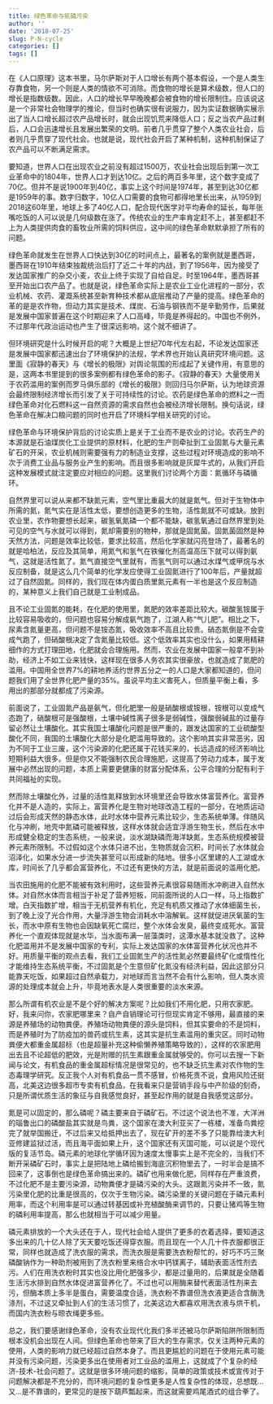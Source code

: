 ```yaml
---
title: 绿色革命与氮磷污染
author: ''
date: '2018-07-25'
slug: P-N-cycle
categories: []
tags: []
---
```


在《人口原理》这本书里，马尔萨斯对于人口增长有两个基本假设，一个是人类生存靠食物，另一个则是人类的情欲不可消除。而食物的增长是算术级数，但人口的增长是指数级数。因此，人口的增长早早晚晚都会被食物的增长限制住。应该说这是一个非常社会物理学的推论，但当时也确实很有说服力，因为实证数据确实展示出了当人口增长超过农产品增长时，就会出现饥荒来降低人口；反之当农产品过剩后，人口会迅速增长且发展出繁荣的文明。前者几乎贯穿了整个人类农业社会，后者则几乎贯穿了现代社会。也就是说，现代社会开启了某种机制，这种机制保证了农产品可以不断满足需求。

要知道，世界人口在出现农业之前没有超过1500万，农业社会出现后到第一次工业革命中的1804年，世界人口才到达10亿。之后的两百多年里，这个数字变成了70亿。但并不是说1900年到40亿，事实上这个时间是1974年，甚至到达30亿都是1959年的事。数字归数字，10亿人口需要的食物可都得地里长出来，从1959到2018这60年里，地球上多了40亿人口，配合现代医学对平均寿命的延长，每年张嘴吃饭的人可以说是几何级数在涨了。传统农业的生产率肯定赶不上，甚至都赶不上为人类提供肉食的畜牧业所需的饲料供应，这中间的绿色革命默默承担了所有的问题。

绿色革命就发生在世界人口快达到30亿的时间点上，最著名的案例就是墨西哥，墨西哥在1910年结束独裁统治后打了近二十年的内战，到了1956年，因为接受了发达国家推广的杂交小麦，农业上终于实现了自给自足。时至1964年，墨西哥甚至开始出口农产品了。也就是说，绿色革命实际上是农业工业化进程的一部分，农业机械、农药、灌溉系统甚至新育种技术都从底层推动了产量的提高。绿色革命的革的是是农作物，但动力其实是技术、煤炭、石油与钢铁而不是辛勤劳作，后果就是发展中国家普遍在这个时期迎来了人口高峰，毕竟是养得起的。中国也不例外，不过那年代政治运动也产生了很深远影响，这个就不细讲了。

但环境研究是什么时候开启的呢？大概是上世纪70年代左右起，不论发达国家还是发展中国家都迅速出台了环境保护的法规，学术界也开始认真研究环境问题。这里面《寂静的春天》与《增长的极限》对舆论氛围的形成起了关键作用，有意思的是，这两本书里提到的很多案例都有绿色革命的影子。《寂静的春天》大量使用关于农药滥用的案例而罗马俱乐部的《增长的极限》则回归马尔萨斯，认为地球资源会最终限制经济增长而引发了关于可持续性的讨论。农药是绿色革命的燃料之一而绿色革命对化石燃料这一自然资源的需求自然也会被经济增长限制。换句话说，绿色革命在解决口粮问题的同时也开启了环境科学相关研究的讨论。

绿色革命与环境保护背后的讨论实质上是关于工业而不是农业的讨论。农药生产的本源就是石油煤炭化工业提供的原材料，化肥的生产则牵扯到工业固氮与大量元素矿石的开采，农业机械则需要强有力的制造业支撑，这些过程对环境造成的影响不次于消费工业品与服务业产生的影响。而且很多影响就是灰犀牛式的，从我们开启这种发展模式就注定要应对相应的问题。这里我们讨论两个方面：氮循环与磷循环。

自然界里可以说从来都不缺氮元素，空气里比重最大的就是氮气。但对于生物体中所需的氮，氮气实在是活性太低，要想创造更多的生物，活性氮就不可或缺。放到农业里，农作物要想长起来，碳氢氧氮磷一个都不能缺，碳氢氧通过自然界里到处可见的空气与水就可以得到，氮却需要别的物种，那就是固氮菌。固氮菌固然是种天然方法，问题是效率比较低，要求比较高，然后化学家就闪亮登场了，最著名的就是哈柏法，反应及其简单，用氮气和氢气在铁催化剂高温高压下就可以得到氨气，这就是活性氮了。氮气直接空气里就有，而氢气则可以通过水煤气或甲烷与水反应制备，就是这么几个简单的化学发应使得工业固氮进行了100年后，产量就超过了自然固氮。同样的，我们现在体内蛋白质里氮元素有一半也是这个反应制造的，某种意义上我们自己就是工业制成品。

且不论工业固氮的能耗，在化肥的使用里，氮肥的效率差距比较大。碳酸氢铵属于比较容易吸收的，但问题也容易分解成氨气跑了，江湖人称“气儿肥”。相比之下，尿素含氮量更高，但问题不是铵态氮，吸收效率不高且比较贵。硝态氮倒是不会变成气跑了，但硝酸根决定了含氮量比较低。这个低效率其实也没什么，如果用精耕细作的方式打理田地，化肥就会合理施用。然而，农业在发展中国家一般拿不到补助，经济上不如工业来钱快，这样现在很多人务农其实很豪放，也就造成了氮肥的滥用。中国用全世界7%的耕地养活约世界五分之一的人口是大家都知道的，但问题我们用了全世界化肥产量的35%。虽说平均主义害死人，但质量平衡上看，多用出的那部分就都成了污染源。

前面说了，工业固氮产品是氨气，但化肥里一般是硝酸根或铵根，铵根可以变成气态跑了，硝酸根可是强酸根，土壤中碱性离子很多是弱碱性，强酸弱碱盐的过量存留必然让土壤酸化。其实我国土壤酸化问题是很严重的，跟发达国家的工业硫酸型酸化不同，我国的土壤酸化大部分是化肥滥用导致的。这个影响其实非常恶劣，因为不同于工业三废，这个污染源的化肥还属于花钱买来的，长远造成的经济影响比短期利益大很多。但是你又不能强制农民合理施肥，这提高了劳动力成本，属于发展中必然出现的问题，本质上需要更健康的财富分配体系，公平合理的分配有利于共同福祉的实现。

然而除土壤酸化外，过量的活性氮释放到水环境里还会导致水体富营养化。富营养化并不是人造的，实际上，富营养化是生物对地球改造工程的一部分，在地质运动过后会形成天然的静态水体，此时水体中营养元素比较少，生态系统单薄。伴随风化与冲刷，地壳中氮磷可能被释放，这样水体就会适宜浮游生物生长，然后在水中形成健全稳定的生态系统，一般来说，淡水湖缺磷而海洋缺氮，生态系统规模被营养元素所限制。不过假如这个水体只进不出，生物质就会沉积，时间长了水体就会沼泽化，如果水分进一步流失甚至可以形成新的陆地。很多小区里建的人工湖或水库，时间长了几乎都会富营养化，不过还有更快的方法，就是前面说的滥用化肥。

当农田施用的化肥不能被有效利用时，这些营养元素很容易随雨水冲刷进入自然水体。对自然水体而言相当于补足了营养短板，同前面所说的人口一样，马上指数扩增。白天指数扩增，相当于无机营养有机化，充足有机质又推动了水体细菌生长，到了晚上没了光合作用，大量浮游生物会消耗水中溶解氧。这样就促进厌氧菌的生长，而水中原有生物也会因缺氧死亡腐烂，整个水体会发臭，最终变成死水。富营养化一个直观体现就是水华，当水面布满一层藻类时，这潭水基本就没救了。这种化肥滥用并不是发展中国家的专利，实际上发达国家的水体富营养化状况也并不好。用质量平衡的观点去看，我们工业固氮生产的活性氮必然要最终矿化或惰性化才能维持生态系统平衡，不过固氮是个生意但矿化氮没有经济利益，因此这部分只能靠天吃饭，如果超过自然承载力，对地球而言当然不会有什么影响，但人类水资源的处理成本就会上升，毕竟地表水是人类很重要的淡水来源。

那么所谓有机农业是不是个好的解决方案呢？比如我们不用化肥，只用农家肥。好，我来问你，农家肥哪里来？自产自销理论可行但现实肯定不够用，最直接的来源是养殖场的动物粪便。养殖场动物粪便的源头是饲料，但其实要命的不是饲料，而是养殖时为了防疫加的兽药或抗生素，这其实是抗生素滥用的重灾区。同时动物粪便大都重金属超标（也是超量补充这种偷懒养殖策略导致的），这样的农家肥用出去且不论超低的肥效，光是附赠的抗生素跟重金属就够受的。你可以去搜一下新闻与论文，有机食品的重金属超标情况是很常见的，也不缺乏抗生素对农作物的生态毒理学研究。反正我个人对有机食品一贯不感冒，价格死贵不说，食用风险还挺高，北美这边很多超市专卖有机食品，在我看来只是营销手段与中产阶级的刻奇，只是所谓优质生活的象征与自我感觉良好，甚至起作用的就是自我感觉这部分。

氮是可以固定的，那么磷呢？磷主要来自于磷矿石。不过这个说法也不准，大洋洲的瑙鲁出口的磷酸盐其实就是鸟粪，这个国家在澳大利亚买了一栋楼，准备鸟粪挖完了就举国搬迁，不过后来又给抵押出去了，现在矿开的差不多了只能靠给澳大利亚修建监狱过活，而且海平面如果上升，这个国家还有灭国可能，可以说是个现代版的复活节岛。磷元素的地球化学循环因为速度太慢事实上是不完全的，当我们不断开采磷矿石时，事实上是把陆地上磷给搬到海底沉积物里去了，一时半会是搞不回来了，这事倒也是绿色革命搞出来的。磷矿也用来做化肥，同样存在严重浪费，不过化肥不是主要污染源，动物粪便才是磷污染的大头。这跟氮污染并不一致，氮污染里化肥的比重是很高的，仅次于生物污染。磷污染里的关键问题在于磷元素利用率，而这个利用率是可以通过转基因或补充植酸酶来调节的，只要让猪鸡等生物的磷利用率提高，那么也就相当于可以减少用量。

磷元素排放的一个大头还在于人，现代社会给人提供了更多的衣着选择，要知道这多出来的几十亿人除了天天要吃饭还得穿衣服。而且现在一个人几十件衣服都很正常，同样也就造成了洗衣服的需求，而洗衣服是需要洗衣粉帮忙的，好巧不巧三聚磷酸钠作为一种助剂被用到了洗衣粉里来络合水中钙镁离子，辅助表面活性剂去污。人们在用洗衣粉时其实也没比用化肥强多少，都是过量用的，后果就是全随着生活污水排到自然水体促进富营养化了。不过也可以用酶来替代表面活性剂来去污，但酶本质上多半是蛋白，需要温度合适，洗衣粉不靠谱但洗衣液更适合含酶洗涤剂，不过这又牵扯到人们的生活习惯了，北美这边大都喜欢用洗衣液与烘干机，而国内洗衣粉与晾衣绳更多些。

总之，我们要感谢绿色革命，没有农业现代化我们多半还被马尔萨斯陷阱所限制而根本没机会出现在人间。但绿色革命也带来了巨大的生存需求，仅关注两种元素的使用，人类的影响力就已经超过自然本身了。而且更尴尬的问题在于使用元素可能并没有污染问题，污染更多出在使用者对工业品的滥用上，这就成了个复杂的经济-技术-社会问题了。这就是很多环境问题的缩影，简单的政策或技术或宣传对于问题解决都是不充分的，而环境问题的复杂性更多是人性复杂性的体现，总想既...又...是不靠谱的，更常见的是按下葫芦瓢起来，而这就需要鸡尾酒式的组合拳了。
